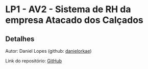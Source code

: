 # LP1 - AV2 - Sistema de RH da empresa Atacado dos Calçados

## Detalhes

Autor: Daniel Lopes (github: [danielorkae](https://github.com/danielorkae))

Link do repositório: [GitHub](https://github.com/danielorkae/lp1-av2)
